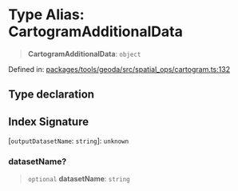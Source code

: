 # Type Alias: CartogramAdditionalData

> **CartogramAdditionalData**: `object`

Defined in: [packages/tools/geoda/src/spatial\_ops/cartogram.ts:132](https://github.com/geodaopenjs/openassistant/blob/0a6a7e7306d75a25dc968b3117f04cb7bd613bec/packages/tools/geoda/src/spatial_ops/cartogram.ts#L132)

## Type declaration

## Index Signature

\[`outputDatasetName`: `string`\]: `unknown`

### datasetName?

> `optional` **datasetName**: `string`
